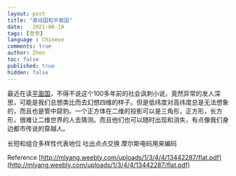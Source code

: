 ```yaml
---
layout: post
title: "直线国和平面国"
date:   2021-06-19
tags: [哲学]
language : Chinese
comments: true
author: Zhen
toc: false
published: true
hidden: false
---
```

最近在读[平面国](https://zh.wikipedia.org/wiki/%E5%B9%B3%E9%9D%A2%E5%9C%8B)，不得不说这个100多年前的社会讽刺小说，竟然异常的发人深思，可能是我们总想类比而去幻想四维的样子。但是低纬度对高纬度总是无法想象的，而且也是管中窥豹。一个正方体在二维的投影可以是三角形，正方形，长方形，很难让二维世界的人去猜测。而且他们也可以随时出现和消失，有点像我们身边都市传说的穿越人。


长短和组合多样性代表地位
吐出点点交换
摩尔斯电码用来编码

Reference
[http://mlyang.weebly.com/uploads/1/3/4/4/13442287/flat.pdf](http://mlyang.weebly.com/uploads/1/3/4/4/13442287/flat.pdf)
<!--stackedit_data:
eyJoaXN0b3J5IjpbMTI0OTczMjg3MSw1MDk5NzM5NjgsODA2Nj
Q5NDksMTg2ODU0NjgzOV19
-->